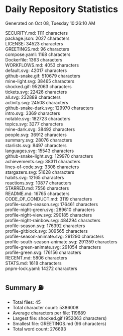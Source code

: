 # Daily Repository Statistics 
Generated on Oct 08, Tuesday 10:26:10 AM  

SECURITY.md: 1111 characters  
package.json: 2027 characters  
LICENSE: 34523 characters  
GREETINGS.md: 96 characters  
compose.yaml: 1168 characters  
Dockerfile: 1363 characters  
WORKFLOWS.md: 4053 characters  
default.svg: 42017 characters  
github-snake.gif: 510679 characters  
mine-light.svg: 38465 characters  
shocked.gif: 952063 characters  
tickets.svg: 22426 characters  
all.svg: 232889 characters  
activity.svg: 24508 characters  
github-snake-dark.svg: 129970 characters  
intro.svg: 3369 characters  
notable.svg: 182723 characters  
topics.svg: 3277 characters  
mine-dark.svg: 38492 characters  
people.svg: 36912 characters  
summary.svg: 28076 characters  
starlists.svg: 8497 characters  
languages.svg: 15543 characters  
github-snake-light.svg: 129970 characters  
achievements.svg: 38311 characters  
lines-of-code.svg: 3308 characters  
stargazers.svg: 51628 characters  
habits.svg: 12165 characters  
reactions.svg: 10877 characters  
STARRED.md: 7556 characters  
README.md: 16765 characters  
CODE_OF_CONDUCT.md: 3119 characters  
profile-south-season.svg: 176461 characters  
profile-night-green.svg: 289610 characters  
profile-night-view.svg: 290185 characters  
profile-night-rainbow.svg: 484294 characters  
profile-season.svg: 176392 characters  
profile-gitblock.svg: 309565 characters  
profile-season-animate.svg: 291290 characters  
profile-south-season-animate.svg: 291359 characters  
profile-green-animate.svg: 291054 characters  
profile-green.svg: 176156 characters  
RECENT.md: 5806 characters  
STATS.md: 1618 characters  
pnpm-lock.yaml: 14272 characters  

## Summary ⛽  
- Total files: 45  
- Total character count: 5386008  
- Average characters per file: 119689  
- Largest file: shocked.gif (952063 characters)  
- Smallest file: GREETINGS.md (96 characters)  
- Total word count: 276693  

